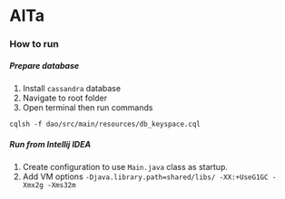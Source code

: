 # AlTa

### How to run
##### Prepare database
1. Install `cassandra` database
2. Navigate to root folder
3. Open terminal then run commands
```
cqlsh -f dao/src/main/resources/db_keyspace.cql
```

##### Run from Intellij IDEA
1. Create configuration to use `Main.java` class as startup.
2. Add VM options `-Djava.library.path=shared/libs/ -XX:+UseG1GC -Xmx2g -Xms32m` 
